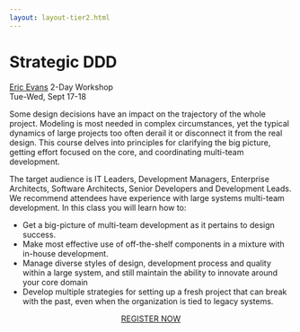 ```yaml
---
layout: layout-tier2.html
---
```

<div class="container section workshop-single-page">
    <div class="row">
      <div class="col-xs-12 col-sm-2">
            <div class="speaker-container">
                <a href="../speakers/eric-evans.html"><div class="speaker-img eric-evans keep-color"></div></a>
                </div>
            </div>
            <div class="col-xs-12 col-sm-8 content">
                <h1>Strategic DDD</h1>
                <p><span class="speaker-name"><a href="../speakers/eric-evans.html">Eric Evans</a></span>
                <span class="duration">2-Day Workshop<br>Tue-Wed, Sept 17-18</span></p>
                <p>Some design decisions have an impact on the trajectory of the whole project. Modeling is most needed in complex circumstances, yet the typical dynamics of large projects too often derail it or disconnect it from the real design. This course delves into principles for clarifying the big picture, getting effort focused on the core, and coordinating multi-team development.</p>
                <p>The target audience is IT Leaders, Development Managers, Enterprise Architects, Software Architects, Senior Developers and Development Leads. We recommend attendees have experience with large systems multi-team development. In this class you will learn how to:</p>
                <ul>
                    <li>Get a big-picture of multi-team development as it pertains to design success.</li>
                    <li>Make most effective use of off-the-shelf components in a mixture with in-house development.</li>
                    <li>Manage diverse styles of design, development process and quality within a large system, and still maintain the ability to innovate around your core domain</li>
                    <li>Develop multiple strategies for setting up a fresh project that can break with the past, even when the organization is tied to legacy systems.</li>
                </ul>
                <div class="col-xs-12" align="center">
                    <a class="btn" href="https://ti.to/eddd/explore-ddd-2019">REGISTER NOW</a>
                </div>
            </div>
        </div>
    </div>
</div>